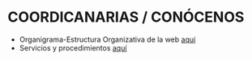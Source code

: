 # COORDICANARIAS / CONÓCENOS

- Organigrama-Estructura Organizativa de la web [aquí](/Auditoría%20Web/Coordicanarias/Conócenos/Organigrama-Estructura%20Organizativa%20de%20la%20web.md)
- Servicios y procedimientos [aquí](/Auditoría%20Web/Coordicanarias/Conócenos/Servicios%20y%20procedimientos.md)